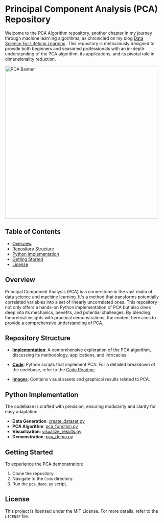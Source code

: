# Principal Component Analysis (PCA) Repository

Welcome to the PCA Algorithm repository, another chapter in my journey through machine learning algorithms, as chronicled on my blog [Data Science For Lifelong Learning](https://datasciencelifelonglearn.blogspot.com). This repository is meticulously designed to provide both beginners and seasoned professionals with an in-depth understanding of the PCA algorithm, its applications, and its pivotal role in dimensionality reduction.

<p align="left">
  <img src="./Images/GIF.gif" alt="PCA Banner" width="500"> <!-- Adjust the width value as needed -->
</p>

## Table of Contents

- [Overview](#overview)
- [Repository Structure](#repository-structure)
- [Python Implementation](#python-implementation)
- [Getting Started](#getting-started)
- [License](#license)

## Overview

Principal Component Analysis (PCA) is a cornerstone in the vast realm of data science and machine learning. It's a method that transforms potentially correlated variables into a set of linearly uncorrelated ones. This repository not only offers a hands-on Python implementation of PCA but also dives deep into its mechanics, benefits, and potential challenges. By blending theoretical insights with practical demonstrations, the content here aims to provide a comprehensive understanding of PCA.

## Repository Structure

- **[Implementation](./Implementation/Readme.md)**: A comprehensive exploration of the PCA algorithm, discussing its methodology, applications, and intricacies.

- **[Code](./Implementation/Code/)**: Python scripts that implement PCA. For a detailed breakdown of the codebase, refer to the [Code Readme](./Implementation/Code/Readme.md).
  
- **[Images](./Implementation/Images/)**: Contains visual assets and graphical results related to PCA.

## Python Implementation

The codebase is crafted with precision, ensuring modularity and clarity for easy adaptation.

- **Data Generation**: [create_dataset.py](./Implementation/Code/create_dataset.py)
- **PCA Algorithm**: [pca_function.py](./Implementation/Code/pca_function.py)
- **Visualization**: [visualize_results.py](./Implementation/Code/visualize_results.py)
- **Demonstration**: [pca_demo.py](./Implementation/Code/pca_demo.py)

## Getting Started

To experience the PCA demonstration:

1. Clone the repository.
2. Navigate to the `Code` directory.
3. Run the `pca_demo.py` script.

## License

This project is licensed under the MIT License. For more details, refer to the `LICENSE` file.
